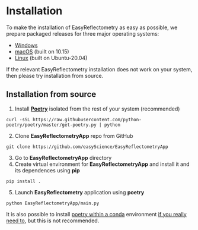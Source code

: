 # Installation

To make the installation of EasyReflectometry as easy as possible, we prepare packaged releases for three major operating systems: 

- [Windows](https://github.com/easyScience/EasyReflectometryApp/releases/download/v0.0.6-beta/EasyReflectometry_Windows_x86-32_v0.0.6-beta.zip)
- [macOS](https://github.com/easyScience/EasyReflectometryApp/releases/download/v0.0.6-beta/EasyReflectometry_macOS_x86-64_v0.0.6-beta.zip) (built on 10.15)
- [Linux](https://github.com/easyScience/EasyReflectometryApp/releases/download/v0.0.6-beta/EasyReflectometry_Linux_x86-64_v0.0.6-beta.zip) (built on Ubuntu-20.04)

If the relevant EasyReflectometry installation does not work on your system, then please try installation from source. 

## Installation from source

1. Install [**Poetry**](https://python-poetry.org/docs/) isolated from the rest of your system (recommended)
  ```
  curl -sSL https://raw.githubusercontent.com/python-poetry/poetry/master/get-poetry.py | python
  ```
2. Clone **EasyReflectometryApp** repo from GitHub
  ```
  git clone https://github.com/easyScience/EasyReflectometryApp
  ```
3. Go to **EasyReflectometryApp** directory
4. Create virtual environment for **EasyReflectometryApp** and install it and its dependences using **pip** 
  ```
  pip install .
  ```  
5. Launch **EasyReflectometry** application using **poetry**
  ```
  python EasyReflectometryApp/main.py
  ```

It is also possible to install [poetry within a conda](https://anaconda.org/conda-forge/poetry) environment [if you really need to](https://xkcd.com/1987/), but this is not recommended.
